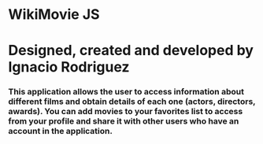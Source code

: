 

# WikiMovie JS

# Designed, created and developed by Ignacio Rodriguez

### This application allows the user to access information about different films and obtain details of each one (actors, directors, awards). You can add movies to your favorites list to access from your profile and share it with other users who have an account in the application.
